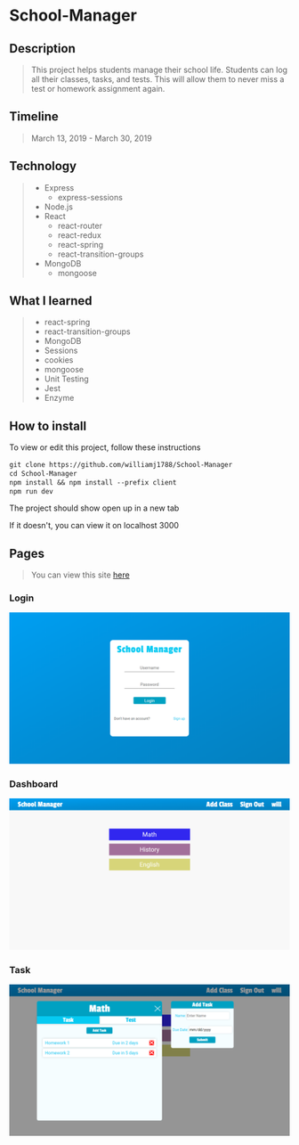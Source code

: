 # School-Manager

## Description

> This project helps students manage their school life. Students can log all their classes, tasks, and tests. This will allow them to never miss a test or homework assignment again.

## Timeline

> March 13, 2019 - March 30, 2019

## Technology

> * Express
>   * express-sessions
> * Node.js
> * React
>   * react-router
>   * react-redux
>   * react-spring
>   * react-transition-groups
> * MongoDB
>   * mongoose

## What I learned

> * react-spring
> * react-transition-groups
> * MongoDB
> * Sessions
> * cookies
> * mongoose
> * Unit Testing
> * Jest
> * Enzyme

## How to install

To view or edit this project, follow these instructions
```
git clone https://github.com/williamj1788/School-Manager
cd School-Manager
npm install && npm install --prefix client
npm run dev
```
The project should show open up in a new tab

If it doesn't, you can view it on localhost 3000

## Pages

> You can view this site [here](https://schoolmanager03.herokuapp.com)

### Login

![Login](./img/Login.png)

### Dashboard

![Dashboard](./img/Dashboard.png)

### Task

![Task](./img/Task.png)